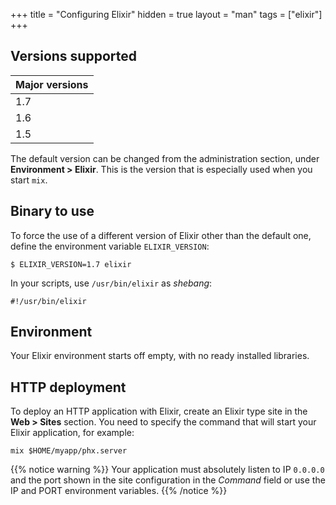 +++
title = "Configuring Elixir"
hidden = true
layout = "man"
tags = ["elixir"]
+++

## Versions supported

|Major versions|
|--- |
|1.7|
|1.6|
|1.5|

The default version can be changed from the administration section, under **Environment > Elixir**. This is the version that is especially used when you start `mix`.

## Binary to use

To force the use of a different version of Elixir other than the default one, define the environment variable `ELIXIR_VERSION`:

```
$ ELIXIR_VERSION=1.7 elixir
```

In your scripts, use `/usr/bin/elixir` as *shebang*:

```
#!/usr/bin/elixir
```

## Environment

Your Elixir environment starts off empty, with no ready installed libraries.

## HTTP deployment

To deploy an HTTP application with Elixir, create an Elixir type site in the **Web > Sites** section. You need to specify the command that will start your Elixir application, for example:

```
mix $HOME/myapp/phx.server
```

{{% notice warning %}}
Your application must absolutely listen to IP `0.0.0.0` and the port shown in the site configuration in the *Command* field or use the IP and PORT environment variables.
{{% /notice %}}
